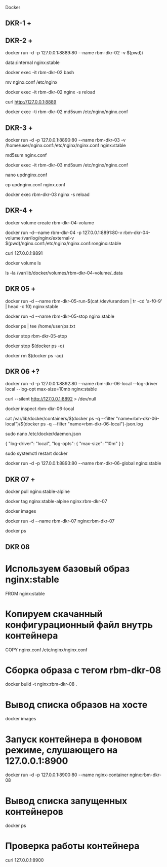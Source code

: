 Docker

## DKR-1 +


## DKR-2 +

docker run -d -p 127.0.0.1:8889:80 --name rbm-dkr-02 -v $(pwd)/

data:/internal nginx:stable

docker exec -it rbm-dkr-02 bash

mv nginx.conf /etc/nginx

docker exec -it rbm-dkr-02 nginx -s reload

curl http://127.0.0.1:8889

docker exec -ti rbm-dkr-02 md5sum /etc/nginx/nginx.conf


## DKR-3 +


docker run -d -p 127.0.0.1:8890:80 --name rbm-dkr-03 -v /home/user/nginx.conf:/etc/nginx/nginx.conf nginx:stable

md5sum nginx.conf

docker exec -it rbm-dkr-03 md5sum /etc/nginx/nginx.conf

nano updnginx.conf

cp updnginx.conf nginx.conf

docker exec rbm-dkr-03 nginx -s reload


## DKR-4 +

docker volume create rbm-dkr-04-volume

docker run -d--name rbm-dkr-04 -p 127.0.0.1:8891:80-v rbm-dkr-04-volume:/var/log/nginx/external-v $(pwd)/nginx.conf:/etc/nginx/nginx.conf:ronginx:stable
  
curl 127.0.0.1:8891


docker volume ls


ls -la /var/lib/docker/volumes/rbm-dkr-04-volume/_data



## DKR 05 +
docker run -d --name rbm-dkr-05-run-$(cat /dev/urandom | tr -cd 'a-f0-9' | head -c 10) nginx:stable

docker run -d --name rbm-dkr-05-stop nginx:stable

docker ps | tee /home/user/ps.txt

docker stop rbm-dkr-05-stop

docker stop $(docker ps -q)

docker rm $(docker ps -aq)




## DKR 06 +?


docker run -d -p 127.0.0.1:8892:80 --name rbm-dkr-06-local --log-driver local --log-opt max-size=10mb nginx:stable

curl --silent http://127.0.0.1:8892 > /dev/null

docker inspect rbm-dkr-06-local

cat /var/lib/docker/containers/$(docker ps -q --filter "name=rbm-dkr-06-local")/$(docker ps -q --filter "name=rbm-dkr-06-local")-json.log


sudo nano /etc/docker/daemon.json

{
  "log-driver": "local",
  "log-opts": {
    "max-size": "10m"
  }
}

sudo systemctl restart docker

docker run -d -p 127.0.0.1:8893:80 --name rbm-dkr-06-global nginx:stable

## DKR 07 +

docker pull nginx:stable-alpine

docker tag nginx:stable-alpine nginx:rbm-dkr-07

docker images

docker run -d --name rbm-dkr-07 nginx:rbm-dkr-07

docker ps


## DKR 08 

# Используем базовый образ nginx:stable
FROM nginx:stable

# Копируем скачанный конфигурационный файл внутрь контейнера
COPY nginx.conf /etc/nginx/nginx.conf




# Сборка образа с тегом rbm-dkr-08
docker build -t nginx:rbm-dkr-08 .

# Вывод списка образов на хосте
docker images

# Запуск контейнера в фоновом режиме, слушающего на 127.0.0.1:8900
docker run -d -p 127.0.0.1:8900:80 --name nginx-container nginx:rbm-dkr-08

# Вывод списка запущенных контейнеров
docker ps



# Проверка работы контейнера
curl 127.0.0.1:8900


